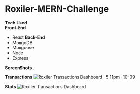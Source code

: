 # Roxiler-MERN-Challenge   

**Tech Used**    
  **Front-End**    
-   React
  **Back-End**
-   MongoDB
-   Mongoose
-   Node
-   Express   

**ScreenShots** .

  **Transactions** 
  ![Roxiler Transactions Dashboard · 5 11pm · 10-09](https://github.com/user-attachments/assets/115996ea-2971-4cd4-928c-032f8b796349)

  **Stats**
  ![Roxiler Transactions Dashboard](https://github.com/user-attachments/assets/fb541ba7-3917-40fc-a701-a6485d738adc)
